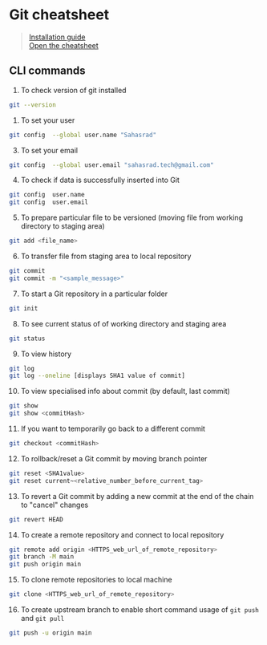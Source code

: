 # Git cheatsheet

> [Installation guide](git-scm.com)<br>
> [Open the cheatsheet](git-cheat-sheet-education.pdf)

## CLI commands

1. To check version of git installed

```bash
git --version 
```

1. To set your user

```bash
git config  --global user.name "Sahasrad"
```

3. To set your email

```bash
git config  --global user.email "sahasrad.tech@gmail.com"
```

4. To check if data is successfully inserted into Git

```bash
git config  user.name
git config  user.email
```

5. To prepare particular file to be versioned (moving file from working directory to staging area)

```bash
git add <file_name>
```

6. To transfer file from staging area to local repository

```bash
git commit
git commit -m "<sample_message>"
```

7. To start a Git repository in a particular folder

```bash
git init
```

8. To see current status of of working directory and staging area

```bash
git status
```

9. To view history

```bash
git log
git log --oneline [displays SHA1 value of commit]
```

10. To view specialised info about commit (by default, last commit)

```bash
git show
git show <commitHash>
```

11. If you want to temporarily go back to a different commit

```bash
git checkout <commitHash>
```

12. To rollback/reset a Git commit by moving branch pointer

```bash
git reset <SHA1value>
git reset current~<relative_number_before_current_tag>
```

13. To revert a Git commit by adding a new commit at the end of the chain to "cancel" changes

```bash
git revert HEAD
```

14. To create a remote repository and connect to local repository

```bash
git remote add origin <HTTPS_web_url_of_remote_repository>
git branch -M main
git push origin main 
```

15. To clone remote repositories to local machine

```bash
git clone <HTTPS_web_url_of_remote_repository>
```

16. To create upstream branch to enable short command usage of `git push` and `git pull`

```bash
git push -u origin main
```
